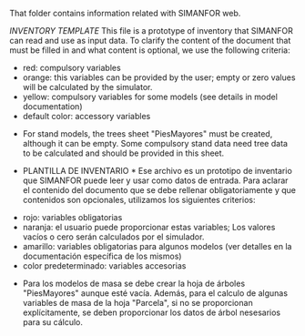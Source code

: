 That folder contains information related with SIMANFOR web.


*INVENTORY TEMPLATE*
This file is a prototype of inventory that SIMANFOR can read and use as input data. To clarify the content of the document that must be filled in and what content is optional, we use the following criteria:

- red: compulsory variables
- orange: this variables can be provided by the user; empty or zero values will be calculated by the simulator.
- yellow: compulsory variables for some models (see details in model documentation)
- default color: accessory variables

* For stand models, the trees sheet "PiesMayores" must be created, although it can be empty. Some compulsory stand data need tree data to be calculated and should be provided in this sheet.


* PLANTILLA DE INVENTARIO *
Ese archivo es un prototipo de inventario que SIMANFOR puede leer y usar como datos de entrada. Para aclarar el contenido del documento que se debe rellenar obligatoriamente y que contenidos son opcionales, utilizamos los siguientes criterios:

- rojo: variables obligatorias
- naranja: el usuario puede proporcionar estas variables; Los valores vacíos o cero serán calculados por el simulador.
- amarillo: variables obligatorias para algunos modelos (ver detalles en la documentación específica de los mismos)
- color predeterminado: variables accesorias

* Para los modelos de masa se debe crear la hoja de árboles "PiesMayores" aunque esté vacía. Además, para el calculo de algunas variables de masa de la hoja "Parcela", si no se proporcionan explícitamente, se deben proporcionar los datos de árbol nesesarios para su cálculo.
